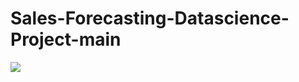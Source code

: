 # Sales-Forecasting-Datascience-Project-main

<img src="Sales-Forecasting-Datascience-Project-main/Sales-Forecasting-Datascience-Project-main/Graph and Visualization/Distribution of Item_Weight.png" />
